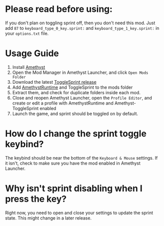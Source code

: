 # Please read before using:
If you don't plan on toggling sprint off, then you don't need this mod. Just add `87` to `keyboard_type_0_key.sprint:` and `keyboard_type_1_key.sprint:` in your `options.txt` file.
# Usage Guide
1. Install [Amethyst](https://github.com/FrederoxDev/Amethyst-Launcher)
2. Open the Mod Manager in Amethyst Launcher, and click `Open Mods Folder`
3. Download the latest [ToggleSprint release](https://github.com/KingRocco21/Amethyst-ToggleSprint/releases)
4. Add [AmethystRuntime](https://github.com/FrederoxDev/Amethyst/releases/) and ToggleSprint to the mods folder
5. Extract them, and check for duplicate folders inside each mod.
6. Close and reopen Amethyst Launcher, open the `Profile Editor`, and create or edit a profile with AmethystRuntime and Amethyst-ToggleSprint enabled
7. Launch the game, and sprint should be toggled on by default.

# How do I change the sprint toggle keybind?
The keybind should be near the bottom of the `Keyboard & Mouse` settings. If it isn't, check to make sure you have the mod enabled in Amethyst Launcher.
# Why isn't sprint disabling when I press the key?
Right now, you need to open and close your settings to update the sprint state. This might change in a later release.